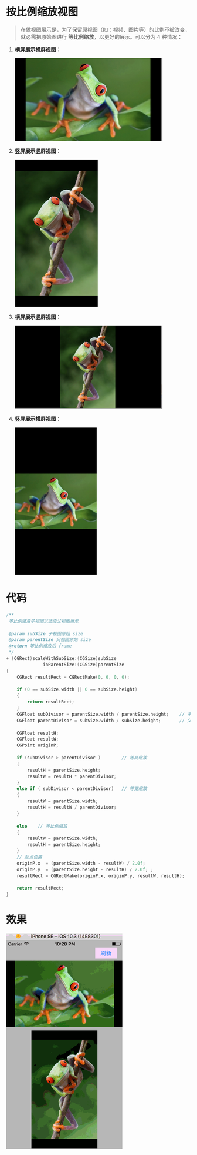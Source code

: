 # 按比例缩放视图

> 在做视图展示是，为了保留原视图（如：视频、图片等）的比例不被改变，就必需把原始图进行 **等比例缩放**，以更好的展示。可以分为 4 种情况：


1. **横屏展示横屏视图：**

	![](lsl.png)
2. **竖屏展示竖屏视图：**

	![](psp.png)
3. **横屏展示竖屏视图：**

	![](lsp.png)
4. **竖屏展示横屏视图：**
	
	![](psl.png)

# 代码
``` Objective-C
/**
 等比例缩放子视图以适应父视图展示

 @param subSize 子视图原始 size
 @param parentSize 父视图原始 size
 @return 等比例缩放后 frame
 */
+ (CGRect)scaleWithSubSize:(CGSize)subSize
              inParentSize:(CGSize)parentSize
{
    CGRect resultRect = CGRectMake(0, 0, 0, 0);
    
    if (0 == subSize.width || 0 == subSize.height)
    {
        return resultRect;
    }
    CGFloat subDivisor = parentSize.width / parentSize.height;    // 子视图比例因子（宽/高）
    CGFloat parentDivisor = subSize.width / subSize.height;       // 父视图比例因子（宽/高）
    
    CGFloat resultH;
    CGFloat resultW;
    CGPoint originP;
    
    if (subDivisor > parentDivisor )        // 等高缩放
    {
        resultH = parentSize.height;
        resultW = resultH * parentDivisor;
    }
    else if ( subDivisor < parentDivisor)   // 等宽缩放
    {
        resultW = parentSize.width;
        resultH = resultW / parentDivisor;
    }
    
    else    // 等比例缩放
    {
        resultW = parentSize.width;
        resultH = parentSize.height;
    }
    // 起点位置
    originP.x  = (parentSize.width - resultW) / 2.0f;
    originP.y  = (parentSize.height - resultH) / 2.0f; ;
    resultRect = CGRectMake(originP.x, originP.y, resultW, resultH);
    
    return resultRect;
}
```

# 效果
![](ScalingView.gif)